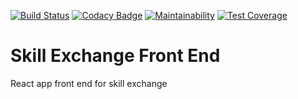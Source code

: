 [![Build Status](https://travis-ci.org/dev-exchange/skill-exchange-frontend.svg?branch=development)](https://travis-ci.org/dev-exchange/skill-exchange-frontend) [![Codacy Badge](https://api.codacy.com/project/badge/Grade/8fa954b86fde4efeb01f541cbe23d56b)](https://www.codacy.com/app/white_bread/skill-exchange-frontend?utm_source=github.com&amp;utm_medium=referral&amp;utm_content=drum-IT/skill-exchange-frontend&amp;utm_campaign=Badge_Grade) [![Maintainability](https://api.codeclimate.com/v1/badges/71a75496ba9538eea488/maintainability)](https://codeclimate.com/github/dev-exchange/skill-exchange-frontend/maintainability) [![Test Coverage](https://api.codeclimate.com/v1/badges/71a75496ba9538eea488/test_coverage)](https://codeclimate.com/github/dev-exchange/skill-exchange-frontend/test_coverage)

# Skill Exchange Front End

React app front end for skill exchange
